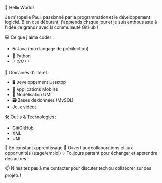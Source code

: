 👋 Hello World! 

Je m'appelle Paul, passionné par la programmation et le développement logiciel. Bien que débutant, j'apprends chaque jour et je suis enthousiaste à l'idée de grandir avec la communauté GitHub ! 

💻 Ce que j'aime coder :
- ☕ Java (mon langage de prédilection)
- 🐍 Python
- ⚡ C/C++

🔧 Domaines d'intérêt :
- 🖥️ Développement Desktop
- 📱 Applications Mobiles
- 📐 Modélisation UML
- 🗃️ Bases de données (MySQL)
- Jeux vidéos

🛠️ Outils & Technologies :
- Git/GitHub
- XML
- UML

🌱 En constant apprentissage
🤝 Ouvert aux collaborations et aux opportunités (stage/emploi)
💡 Toujours partant pour échanger et apprendre des autres !

📫 N'hésitez pas à me contacter pour discuter tech ou collaborer sur des projets !
